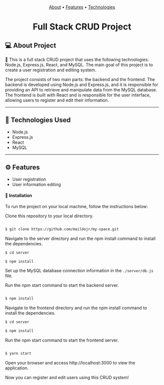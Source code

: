 <p align="center">
 <a href="#-about-project">About</a> •
 <a href="#-features">Features</a> •
 <a href="#-tecnologias">Technologies</a>
</p>

<h1 align="center">
    Full Stack CRUD Project
</h1>

## 💻 About Project

🚀 This is a full stack CRUD project that uses the following technologies: Node.js, Express.js, React, and MySQL. The main goal of this project is to create a user registration and editing system.

The project consists of two main parts: the backend and the frontend. The backend is developed using Node.js and Express.js, and it is responsible for providing an API to retrieve and manipulate data from the MySQL database. The frontend is built with React and is responsible for the user interface, allowing users to register and edit their information.

---

## 🔨 Technologies Used

- Node.js
- Express.js
- React
- MySQL

---

## ⚙️ Features

- User registration
- User information editing

#### 🧭 Installation

To run the project on your local machine, follow the instructions below:

Clone this repository to your local directory.

```bash

$ git clone https://github.com/maildojr/my-space.git

```

Navigate to the server directory and run the npm install command to install the dependencies.

```bash
$ cd server

$ npm install

```

Set up the MySQL database connection information in the `./server/db.js` file.

Run the npm start command to start the backend server.

```bash

$ npm install

```

Navigate to the frontend directory and run the npm install command to install the dependencies.

```bash
$ cd server

$ npm install

```

Run the npm start command to start the frontend server.

```bash

$ yarn start

```

Open your browser and access http://localhost:3000 to view the application.

Now you can register and edit users using this CRUD system!